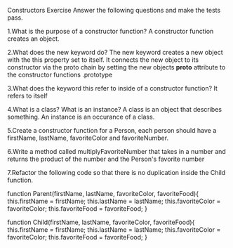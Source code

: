 Constructors Exercise
Answer the following questions and make the tests pass.

1.What is the purpose of a constructor function?
	A constructor function creates an object. 

2.What does the new keyword do?
	The new keyword creates a new object with the this property set to
	itself. It connects the new object to its constructor via the proto
	chain by setting the new objects __proto__ attribute to the 
	constructor functions .prototype

3.What does the keyword this refer to inside of a constructor function?
	It refers to itself 

4.What is a class? What is an instance?
	A class is an object that describes something. An instance is an 
	occurance of a class.

5.Create a constructor function for a Person, each person should have a firstName, lastName, favoriteColor and favoriteNumber.

6.Write a method called multiplyFavoriteNumber that takes in a number and returns the product of the number and the Person's favorite number

7.Refactor the following code so that there is no duplication inside the Child function.

function Parent(firstName, lastName, favoriteColor, favoriteFood){
    this.firstName = firstName;
    this.lastName = lastName;
    this.favoriteColor = favoriteColor;
    this.favoriteFood = favoriteFood;
}

function Child(firstName, lastName, favoriteColor, favoriteFood){
    this.firstName = firstName;
    this.lastName = lastName;
    this.favoriteColor = favoriteColor;
    this.favoriteFood = favoriteFood;
}